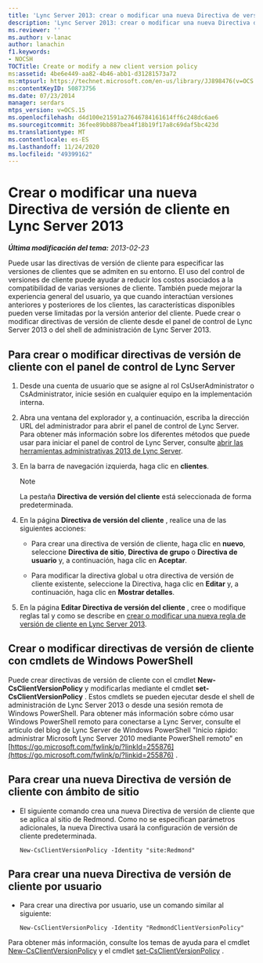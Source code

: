 ```yaml
---
title: 'Lync Server 2013: crear o modificar una nueva Directiva de versión de cliente'
description: 'Lync Server 2013: crear o modificar una nueva Directiva de versión de cliente.'
ms.reviewer: ''
ms.author: v-lanac
author: lanachin
f1.keywords:
- NOCSH
TOCTitle: Create or modify a new client version policy
ms:assetid: 4be6e449-aa82-4b46-abb1-d31281573a72
ms:mtpsurl: https://technet.microsoft.com/en-us/library/JJ898476(v=OCS.15)
ms:contentKeyID: 50873756
ms.date: 07/23/2014
manager: serdars
mtps_version: v=OCS.15
ms.openlocfilehash: d4d100e21591a27646784161614ff6c248dc6ae6
ms.sourcegitcommit: 36fee89bb887bea4f18b19f17a8c69daf5bc423d
ms.translationtype: MT
ms.contentlocale: es-ES
ms.lasthandoff: 11/24/2020
ms.locfileid: "49399162"
---
```

# <a name="create-or-modify-a-new-client-version-policy-in-lync-server-2013"></a>Crear o modificar una nueva Directiva de versión de cliente en Lync Server 2013

<div data-xmlns="http://www.w3.org/1999/xhtml">

<div class="topic" data-xmlns="http://www.w3.org/1999/xhtml" data-msxsl="urn:schemas-microsoft-com:xslt" data-cs="https://msdn.microsoft.com/">

<div data-asp="https://msdn2.microsoft.com/asp">



</div>

<div id="mainSection">

<div id="mainBody">

<span> </span>

_**Última modificación del tema:** 2013-02-23_

Puede usar las directivas de versión de cliente para especificar las versiones de clientes que se admiten en su entorno. El uso del control de versiones de cliente puede ayudar a reducir los costos asociados a la compatibilidad de varias versiones de cliente. También puede mejorar la experiencia general del usuario, ya que cuando interactúan versiones anteriores y posteriores de los clientes, las características disponibles pueden verse limitadas por la versión anterior del cliente. Puede crear o modificar directivas de versión de cliente desde el panel de control de Lync Server 2013 o del shell de administración de Lync Server 2013.

<div>

## <a name="to-create-or-modify-client-version-policies-by-using-lync-server-control-panel"></a>Para crear o modificar directivas de versión de cliente con el panel de control de Lync Server

1.  Desde una cuenta de usuario que se asigne al rol CsUserAdministrator o CsAdministrator, inicie sesión en cualquier equipo en la implementación interna.

2.  Abra una ventana del explorador y, a continuación, escriba la dirección URL del administrador para abrir el panel de control de Lync Server. Para obtener más información sobre los diferentes métodos que puede usar para iniciar el panel de control de Lync Server, consulte [abrir las herramientas administrativas 2013 de Lync Server](lync-server-2013-open-lync-server-administrative-tools.md).

3.  En la barra de navegación izquierda, haga clic en **clientes**.
    
    <div>
    

    > [!NOTE]  
    > La pestaña <STRONG>Directiva de versión del cliente</STRONG> está seleccionada de forma predeterminada.

    
    </div>

4.  En la página **Directiva de versión del cliente** , realice una de las siguientes acciones:
    
      - Para crear una directiva de versión de cliente, haga clic en **nuevo**, seleccione **Directiva de sitio**, **Directiva de grupo** o **Directiva de usuario** y, a continuación, haga clic en **Aceptar**.
    
      - Para modificar la directiva global u otra directiva de versión de cliente existente, seleccione la Directiva, haga clic en **Editar** y, a continuación, haga clic en **Mostrar detalles**.

5.  En la página **Editar Directiva de versión del cliente** , cree o modifique reglas tal y como se describe en [crear o modificar una nueva regla de versión de cliente en Lync Server 2013](lync-server-2013-create-or-modify-a-new-client-version-policy-rule.md).

</div>

<div>

## <a name="creating-or-modifying-client-version-policies-by-using-windows-powershell-cmdlets"></a>Crear o modificar directivas de versión de cliente con cmdlets de Windows PowerShell

Puede crear directivas de versión de cliente con el cmdlet **New-CsClientVersionPolicy** y modificarlas mediante el cmdlet **set-CsClientVersionPolicy** . Estos cmdlets se pueden ejecutar desde el shell de administración de Lync Server 2013 o desde una sesión remota de Windows PowerShell. Para obtener más información sobre cómo usar Windows PowerShell remoto para conectarse a Lync Server, consulte el artículo del blog de Lync Server de Windows PowerShell "Inicio rápido: administrar Microsoft Lync Server 2010 mediante PowerShell remoto" en [https://go.microsoft.com/fwlink/p/?linkId=255876](https://go.microsoft.com/fwlink/p/?linkid=255876) .

<div>

## <a name="to-create-a-new-site-scoped-client-version-policy"></a>Para crear una nueva Directiva de versión de cliente con ámbito de sitio

  - El siguiente comando crea una nueva Directiva de versión de cliente que se aplica al sitio de Redmond. Como no se especifican parámetros adicionales, la nueva Directiva usará la configuración de versión de cliente predeterminada.
    
        New-CsClientVersionPolicy -Identity "site:Redmond"

</div>

<div>

## <a name="to-create-a-new-per-user-client-version-policy"></a>Para crear una nueva Directiva de versión de cliente por usuario

  - Para crear una directiva por usuario, use un comando similar al siguiente:
    
        New-CsClientVersionPolicy -Identity "RedmondClientVersionPolicy"

</div>

Para obtener más información, consulte los temas de ayuda para el cmdlet [New-CsClientVersionPolicy](https://docs.microsoft.com/powershell/module/skype/New-CsClientVersionPolicy) y el cmdlet [set-CsClientVersionPolicy](https://docs.microsoft.com/powershell/module/skype/Set-CsClientVersionPolicy) .

</div>

</div>

<span> </span>

</div>

</div>

</div>

